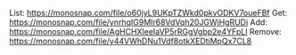 List: https://monosnap.com/file/o60jyL9UKpTZWkd0pkvODKV7oueFBf
Get: https://monosnap.com/file/ynrhqIG9Mlr68VdVqh20JGWjHgRUDi
Add: https://monosnap.com/file/AgHCHXleeIaVP5rRGgVgbp2e4YFpLl
Remove: https://monosnap.com/file/y44VWhDNu1Vdf8otkXEDtiMpQx7CL8
